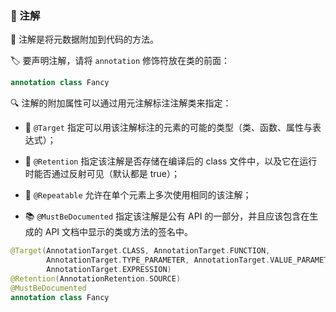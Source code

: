 ### 🌟 注解

🔖 注解是将元数据附加到代码的方法。

🏷️ 要声明注解，请将 `annotation` 修饰符放在类的前面：

```kotlin
annotation class Fancy
```

🔍 注解的附加属性可以通过用元注解标注注解类来指定：

* 🌈 `@Target` 指定可以用该注解标注的元素的可能的类型（类、函数、属性与表达式）；

* 🔧 `@Retention` 指定该注解是否存储在编译后的 class 文件中，以及它在运行时能否通过反射可见（默认都是 true）；

* 🔄 `@Repeatable` 允许在单个元素上多次使用相同的该注解；

* 📚 `@MustBeDocumented` 指定该注解是公有 API 的一部分，并且应该包含在生成的 API 文档中显示的类或方法的签名中。

```kotlin
@Target(AnnotationTarget.CLASS, AnnotationTarget.FUNCTION,
        AnnotationTarget.TYPE_PARAMETER, AnnotationTarget.VALUE_PARAMETER, 
        AnnotationTarget.EXPRESSION)
@Retention(AnnotationRetention.SOURCE)
@MustBeDocumented
annotation class Fancy
```